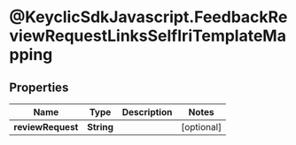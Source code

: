 # @KeyclicSdkJavascript.FeedbackReviewRequestLinksSelfIriTemplateMapping

## Properties
Name | Type | Description | Notes
------------ | ------------- | ------------- | -------------
**reviewRequest** | **String** |  | [optional] 



